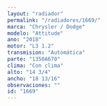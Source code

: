 ```yaml
---
layout: "radiador"
permalink: "/radiadores/1669/"
marca: "Chrysler / Dodge"
modelo: "Attitude"
ano: "2018"
motor: "L3 1.2"
transmision: "Automática"
parte: "1350A670"
clima: "Con clima"
alto: "14 3/4"
ancho: "18 13/16"
observaciones: ""
id: "1669"
---
```


